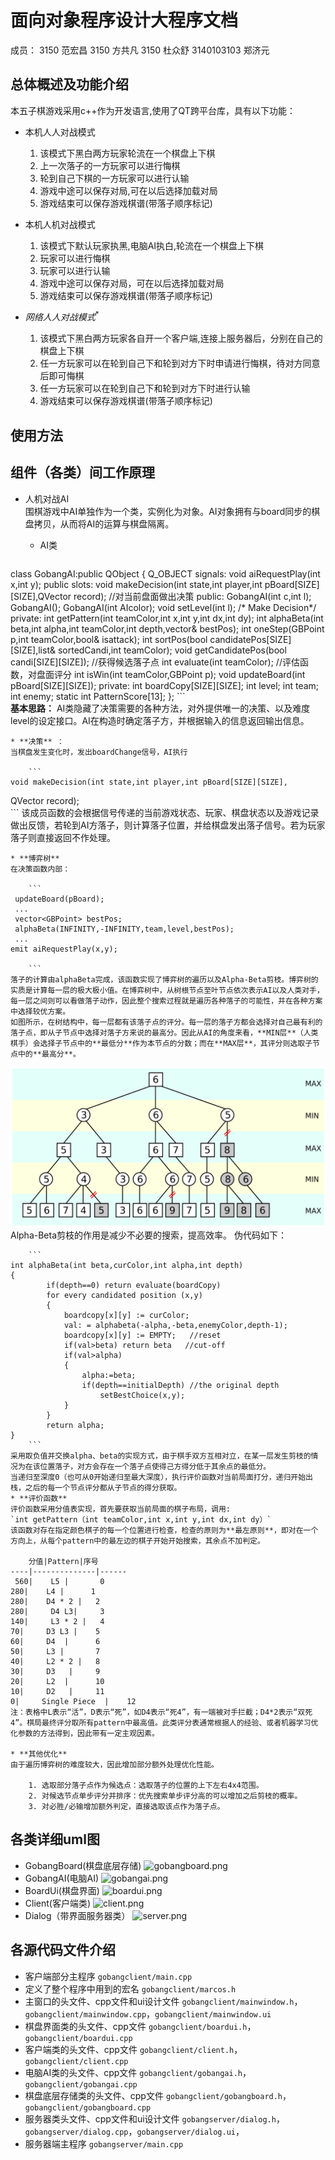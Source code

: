 # 面向对象程序设计大程序文档
成员：
3150 范宏昌 
3150 方共凡
3150 杜众舒 
3140103103 郑济元 

## 总体概述及功能介绍
本五子棋游戏采用c++作为开发语言,使用了QT跨平台库，具有以下功能：

- 本机人人对战模式  
	1. 该模式下黑白两方玩家轮流在一个棋盘上下棋  
	2. 上一次落子的一方玩家可以进行悔棋  
	3. 轮到自己下棋的一方玩家可以进行认输  
	4. 游戏中途可以保存对局,可在以后选择加载对局  
	5. 游戏结束可以保存游戏棋谱(带落子顺序标记)  

- 本机人机对战模式
	1. 该模式下默认玩家执黑,电脑AI执白,轮流在一个棋盘上下棋  
	2. 玩家可以进行悔棋  
	3. 玩家可以进行认输  
	4. 游戏中途可以保存对局，可在以后选择加载对局  
	5. 游戏结束可以保存游戏棋谱(带落子顺序标记)  
- $网络人人对战模式^*$  
	1. 该模式下黑白两方玩家各自开一个客户端,连接上服务器后，分别在自己的棋盘上下棋  
	2. 任一方玩家可以在轮到自己下和轮到对方下时申请进行悔棋，待对方同意后即可悔棋  
	3. 任一方玩家可以在轮到自己下和轮到对方下时进行认输  
	4. 游戏结束可以保存游戏棋谱(带落子顺序标记)  

## 使用方法

## 组件（各类）间工作原理
* 人机对战AI  
围棋游戏中AI单独作为一个类，实例化为对象。AI对象拥有与board同步的棋盘拷贝，从而将AI的运算与棋盘隔离。  

	* AI类
   
		```
class GobangAI:public QObject
{
    	Q_OBJECT
	signals:
	    void aiRequestPlay(int x,int y);
	public slots:
	    void makeDecision(int state,int player,int pBoard[SIZE][SIZE],QVector<int> record); //对当前盘面做出决策
	public:
	    GobangAI(int c,int l);
	    GobangAI();
	    GobangAI(int AIcolor);
	    void setLevel(int l);
	    /* Make Decision*/
	private:
	    int getPattern(int teamColor,int x,int y,int dx,int dy);
	    int alphaBeta(int beta,int alpha,int teamColor,int depth,vector<GBPoint>& bestPos);
	    int oneStep(GBPoint p,int teamColor,bool& isattack);
	    int sortPos(bool candidatePos[SIZE][SIZE],list<PosWithScore>& sortedCandi,int teamColor);
	    void getCandidatePos(bool candi[SIZE][SIZE]);     //获得候选落子点
	    int evaluate(int teamColor);                      //评估函数，对盘面评分
	    int isWin(int teamColor,GBPoint p);
	    void updateBoard(int pBoard[SIZE][SIZE]);
	private:
	    int boardCopy[SIZE][SIZE];
	    int level;
	    int team;
	    int enemy;
	    static int PatternScore[13];
};
	```  
	**基本思路：**
	AI类隐藏了决策需要的各种方法，对外提供唯一的决策、以及难度level的设定接口。AI在构造时确定落子方，并根据输入的信息返回输出信息。
	
	* **决策** ：
	当棋盘发生变化时，发出boardChange信号，AI执行  
		
		```
  	void makeDecision(int state,int player,int pBoard[SIZE][SIZE],
   QVector<int> record);  
		```
	该成员函数的会根据信号传递的当前游戏状态、玩家、棋盘状态以及游戏记录做出反馈，若轮到AI方落子，则计算落子位置，并给棋盘发出落子信号。若为玩家落子则直接返回不作处理。
	
	* **博弈树**  
	在决策函数内部： 
	
		``` 
	 updateBoard(pBoard);
	 ...
	 vector<GBPoint> bestPos;
	 alphaBeta(INFINITY,-INFINITY,team,level,bestPos);
	 ...
    emit aiRequestPlay(x,y);
    
		```
	落子的计算由alphaBeta完成，该函数实现了博弈树的遍历以及Alpha-Beta剪枝。博弈树的实质是计算每一层的极大极小值。在博弈树中，从树根节点至叶节点依次表示AI以及人类对手，每一层之间则可以看做落子动作，因此整个搜索过程就是遍历各种落子的可能性，并在各种方案中选择较优方案。  
	如图所示，在树结构中，每一层都有该落子点的评分。每一层的落子方都会选择对自己最有利的落子点，即从子节点中选择对落子方来说的最高分。因此从AI的角度来看，**MIN层**（人类棋手）会选择子节点中的**最低分**作为本节点的分数；而在**MAX层**，其评分则选取子节点中的**最高分**。  
![alphabeta.png](./uml_png/alphabeta.png)  
	Alpha-Beta剪枝的作用是减少不必要的搜索，提高效率。
	伪代码如下：
	
		```
	int alphaBeta(int beta,curColor,int alpha,int depth)
	{  
			if(depth==0) return evaluate(boardCopy)
			for every candidated position (x,y)
			{
				boardcopy[x][y] := curColor;
				val: = alphabeta(-alpha,-beta,enemyColor,depth-1);
				boardcopy[x][y] := EMPTY;	//reset
				if(val>beta) return beta   //cut-off
				if(val>alpha)
				{
					alpha:=beta;
					if(depth==initialDepth)	//the original depth
						setBestChoice(x,y);	
				}
			}
			return alpha;
	}
		```  
	采用取负值并交换alpha、beta的实现方式，由于棋手双方互相对立，在某一层发生剪枝的情况为在该位置落子，对方会存在一个落子点使得己方得分低于其余点的最低分。
	当递归至深度0（也可从0开始递归至最大深度），执行评价函数对当前局面打分，递归开始出栈，之后的每一个节点评分都从子节点的得分获取。
	* **评价函数**  
	评价函数采用分值表实现，首先要获取当前局面的棋子布局，调用:
	`int getPattern（int teamColor,int x,int y,int dx,int dy）`
	该函数对存在指定颜色棋子的每一个位置进行检查，检查的原则为**最左原则**，即对在一个方向上，从每个pattern中的最左边的棋子开始开始搜索，其余点不加判定。 
	 
		分值|Pattern|序号  
	----|--------------|------  
	 560|    L5 |       0  
    280|    L4 |      1  
    280|    D4 * 2 |   2  
    280|     D4 L3|     3  
    140|     L3 * 2 |   4    
    70|     D3 L3 |    5  
    60|     D4  |      6  
    50|     L3 |       7  
    40|     L2 * 2 |   8  
    30|     D3   |     9  
    20|     L2  |      10  
    10|     D2   |     11  
    0|     Single Piece  |    12 
    注：表格中L表示“活”，D表示“死”，如D4表示“死4”，有一端被对手拦截；D4*2表示“双死4”。棋局最终评分取所有pattern中最高值。此类评分表通常根据人的经验、或者机器学习优化参数的方法得到，因此带有一定主观因素。
    
    * **其他优化**  
	由于遍历博弈树的难度较大，因此增加部分额外处理优化性能。
	
		1. 选取部分落子点作为候选点：选取落子的位置的上下左右4x4范围。    
		2. 对候选节点单步评分并排序：优先搜索单步评分高的可以增加之后剪枝的概率。
		3. 对必胜/必输增加额外判定，直接选取该点作为落子点。

	
	
    
    




## 各类详细uml图
- GobangBoard(棋盘底层存储)
![gobangboard.png](./uml_png/gobangboard.png)
- GobangAI(电脑AI)
![gobangai.png](./uml_png/gobangai.png)
- BoardUi(棋盘界面)
![boardui.png](./uml_png/boardui.png)
- Client(客户端类)
![client.png](./uml_png/client.png)
- Dialog（带界面服务器类）
![server.png](./uml_png/server.png)
## 各源代码文件介绍
- 客户端部分主程序
`gobangclient/main.cpp`
- 定义了整个程序中用到的宏名
`gobangclient/marcos.h`
- 主窗口的头文件、cpp文件和ui设计文件
`gobangclient/mainwindow.h`，`gobangclient/mainwindow.cpp`，`gobangclient/mainwindow.ui`
- 棋盘界面类的头文件、cpp文件
`gobangclient/boardui.h`，`gobangclient/boardui.cpp`
- 客户端类的头文件、cpp文件
`gobangclient/client.h`，`gobangclient/client.cpp`
- 电脑AI类的头文件、cpp文件
`gobangclient/gobangai.h`，`gobangclient/gobangai.cpp`
- 棋盘底层存储类的头文件、cpp文件
`gobangclient/gobangboard.h`，`gobangclient/gobangboard.cpp`
- 服务器类头文件、cpp文件和ui设计文件
`gobangserver/dialog.h`，`gobangserver/dialog.cpp`，`gobangserver/dialog.ui`，
- 服务器端主程序
`gobangserver/main.cpp`

